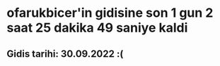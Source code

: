 # ofarukbicer'in gidisine son 1 gun 2 saat 25 dakika 49 saniye kaldi

## Gidis tarihi: 30.09.2022 :(